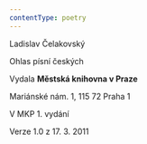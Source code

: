 ```yaml
---
contentType: poetry
---
```


<section>

Ladislav Čelakovský  

Ohlas písní českých

Vydala **Městská knihovna v Praze**

Mariánské nám. 1, 115 72 Praha 1

V MKP 1. vydání

Verze 1.0 z 17. 3. 2011

</section>
